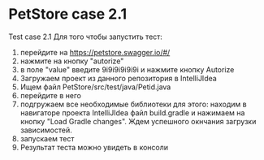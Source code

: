 # PetStore case 2.1
 Test case 2.1
Для того чтобы запустить тест:
1. перейдите на https://petstore.swagger.io/#/
2. нажмите на кнопку "autorize"
3. в поле "value" введите 9i9i9i9i9i9i и нажмите кнопку Autorize
4. Загружаем проект из данного репозитория в IntelliJIdea
5. Ищем файл PetStore/src/test/java/Petid.java 
6. перейдите в него
7. подгружаем все необходимые библиотеки для этого:
  находим в навигаторе проекта IntelliJIdea файл build.gradle и нажимаем на кнопку "Load Gradle changes".
Ждем успешного окнчания загрузки зависимостей.
8.  запускаем тест
9.  Результат теста можно увидеть в консоли 
